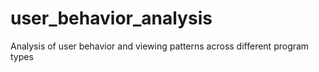 # user_behavior_analysis
Analysis of user behavior and viewing patterns across different program types
